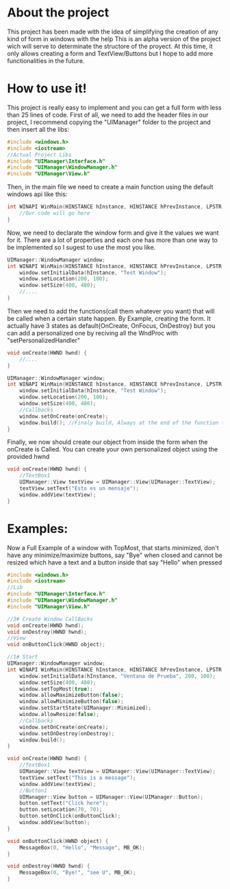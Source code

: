 # About the project
This project has been made with the idea of simplifying the creation of any kind of form in windows with the help
This is an alpha version of the project wich will serve to determinate the structore of the proyect.
At this time, it only allows creating a form and TextView/Buttons but I hope to add more functionalities in the future.

# How to use it!
This project is really easy to implement and you can get a full form with less than 25 lines of code.
First of all, we need to add the header files in our project, I recommend copying the "UIManager" folder to the project and then insert all the libs:
```c++
#include <windows.h>
#include <iostream>
//Actual Project Libs
#include "UIManager\Interface.h"
#include "UIManager\WindowManager.h"
#include "UIManager\View.h"
```
Then, in the main file we need to create a main function using the default windows api like this:
```c++
int WINAPI WinMain(HINSTANCE hInstance, HINSTANCE hPrevInstance, LPSTR lpCmdLine, int nCmdShow) {
	//Our code will go here
}
```
Now, we need to declarate the window form and give it the values we want for it. There are a lot of properties and each one has more than one way to be implemented so I sugest to use the most you like.
```c++
UIManager::WindowManager window;
int WINAPI WinMain(HINSTANCE hInstance, HINSTANCE hPrevInstance, LPSTR lpCmdLine, int nCmdShow) {
	window.setInitialData(hInstance, "Test Window");
	window.setLocation(200, 100);
	window.setSize(400, 480);
	//....
}
```
Then we need to add the functions(call them whatever you want) that will be called when a certain state happen. By Example, creating the form.
It actually have 3 states as default{OnCreate, OnFocus, OnDestroy} but you can add a personalized one by reciving all the WndProc with "setPersonalizedHandler"
```c++
void onCreate(HWND hwnd) {
	//....
}

UIManager::WindowManager window;
int WINAPI WinMain(HINSTANCE hInstance, HINSTANCE hPrevInstance, LPSTR lpCmdLine, int nCmdShow) {
	window.setInitialData(hInstance, "Test Window");
	window.setLocation(200, 100);
	window.setSize(400, 480);
	//Callbacks
	window.setOnCreate(onCreate);
	window.build(); //Finaly build, Always at the end of the function to prevent stuck on execution
}
```
Finally, we now should create our object from inside the form when the onCreate is Called. You can create your own personalized object using the provided hwnd
```c++
void onCreate(HWND hwnd) {
	//TextBox1
	UIManager::View textView = UIManager::View(UIManager::TextView);
	textView.setText("Esto es un mensaje");
	window.addView(textView);
}
```

# Examples:
Now a Full Example of a window with TopMost, that starts minimized, don't have any minimize/maximize buttons, say "Bye" when closed and cannot be resized which have a text and a button inside that say "Hello" when pressed
```c++
#include <windows.h>
#include <iostream>
//Lib
#include "UIManager\Interface.h"
#include "UIManager\WindowManager.h"
#include "UIManager\View.h"

//3# Create Window CallBacks
void onCreate(HWND hwnd);
void onDestroy(HWND hwnd);
//View
void onButtonClick(HWND object);

//1# Start
UIManager::WindowManager window;
int WINAPI WinMain(HINSTANCE hInstance, HINSTANCE hPrevInstance, LPSTR lpCmdLine, int nCmdShow) {
	window.setInitialData(hInstance, "Ventana de Prueba", 200, 100);
	window.setSize(400, 480);
	window.setTopMost(true);
	window.allowMaximizeButton(false);
	window.allowMinimizeButton(false);
	window.setStartState(UIManager::Minimized);
	window.allowResize(false);
	//Callbacks
	window.setOnCreate(onCreate);
	window.setOnDestroy(onDestroy);
	window.build();
}

void onCreate(HWND hwnd) {
	//TextBox1
	UIManager::View textView = UIManager::View(UIManager::TextView);
	textView.setText("This is a message");
	window.addView(textView);
	//Button1
	UIManager::View button = UIManager::View(UIManager::Button);
	button.setText("Click here");
	button.setLocation(70, 70);
	button.setOnClick(onButtonClick);
	window.addView(button);
}

void onButtonClick(HWND object) {
	MessageBox(0, "Hello", "Message", MB_OK);
}

void onDestroy(HWND hwnd) {
	MessageBox(0, "Bye!", "see U", MB_OK);
}
```
